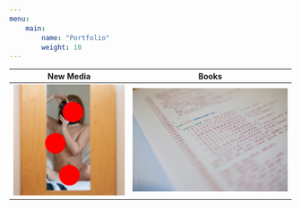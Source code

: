 ```yaml
---
menu: 
    main:
        name: "Portfolio"
        weight: 10
---
```


New Media   | Books
------------|----------
[![New Media](IMG_5027-Editar-2.jpg)](new-art/) | [![Books](X1V16641.jpg)](books/)

    
        